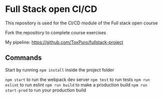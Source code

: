 # Full Stack open CI/CD

This repository is used for the CI/CD module of the Full stack open course

Fork the repository to complete course exercises

My pipeline: https://github.com/ToxPuro/fullstack-project

## Commands

Start by running `npm install` inside the project folder

`npm start` to run the webpack dev server
`npm test` to run tests
`npm run eslint` to run eslint
`npm run build` to make a production build
`npm run start-prod` to run your production build
